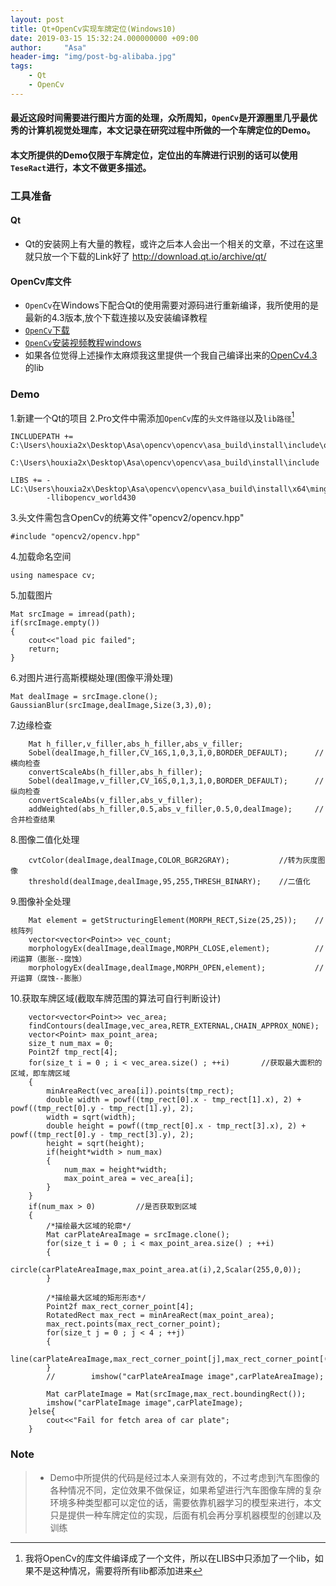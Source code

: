 ```yaml
---
layout: post
title: Qt+OpenCv实现车牌定位(Windows10)
date: 2019-03-15 15:32:24.000000000 +09:00
author:     "Asa"
header-img: "img/post-bg-alibaba.jpg"
tags:
    - Qt
    - OpenCv
---
```


####     最近这段时间需要进行图片方面的处理，众所周知，`OpenCv`是开源圈里几乎最优秀的计算机视觉处理库，本文记录在研究过程中所做的一个车牌定位的Demo。
####     本文所提供的Demo仅限于车牌定位，定位出的车牌进行识别的话可以使用`TeseRact`进行，本文不做更多描述。

### 工具准备
#### Qt
* Qt的安装网上有大量的教程，或许之后本人会出一个相关的文章，不过在这里就只放一个下载的Link好了
http://download.qt.io/archive/qt/

####  OpenCv库文件
*  `OpenCv`在Windows下配合Qt的使用需要对源码进行重新编译，我所使用的是最新的4.3版本,放个下载连接以及安装编译教程
*  [`OpenCv`下载](https://www.opencv.org/releases.html)
*  [`OpenCv`安装视频教程windows](https://www.bilibili.com/video/BV1Za4y1v7ra/?spm_id_from=333.788.videocard.0)
* 如果各位觉得上述操作太麻烦我这里提供一个我自己编译出来的[OpenCv4.3](https://github.com/AsaBoring/OpenCV_4.3_release_lib/blob/master/OpenCV4.3_release_windows_without_contrib.zip
)的lib

### Demo
1.新建一个Qt的项目
2.Pro文件中需添加`OpenCv`库的`头文件路径`以及`lib路径`[^note1]

```
INCLUDEPATH += C:\Users\houxia2x\Desktop\Asa\opencv\opencv\asa_build\install\include\opencv2\
               C:\Users\houxia2x\Desktop\Asa\opencv\opencv\asa_build\install\include

LIBS += -LC:\Users\houxia2x\Desktop\Asa\opencv\opencv\asa_build\install\x64\mingw\bin\
        -llibopencv_world430
```

3.头文件需包含OpenCv的统筹文件"opencv2/opencv.hpp"
```
#include "opencv2/opencv.hpp"
```
4.加载命名空间
```
using namespace cv;
```
5.加载图片
```
Mat srcImage = imread(path);
if(srcImage.empty())
{
    cout<<"load pic failed";
    return;
}
```
6.对图片进行高斯模糊处理(图像平滑处理)
```
Mat dealImage = srcImage.clone();
GaussianBlur(srcImage,dealImage,Size(3,3),0);
```
7.边缘检查
```
    Mat h_filler,v_filler,abs_h_filler,abs_v_filler;
    Sobel(dealImage,h_filler,CV_16S,1,0,3,1,0,BORDER_DEFAULT);      //横向检查
    convertScaleAbs(h_filler,abs_h_filler);
    Sobel(dealImage,v_filler,CV_16S,0,1,3,1,0,BORDER_DEFAULT);      //纵向检查
    convertScaleAbs(v_filler,abs_v_filler);
    addWeighted(abs_h_filler,0.5,abs_v_filler,0.5,0,dealImage);     //合并检查结果
```
8.图像二值化处理
```
    cvtColor(dealImage,dealImage,COLOR_BGR2GRAY);           //转为灰度图像
    threshold(dealImage,dealImage,95,255,THRESH_BINARY);    //二值化
```
9.图像补全处理
```
    Mat element = getStructuringElement(MORPH_RECT,Size(25,25));    //核阵列
    vector<vector<Point>> vec_count;
    morphologyEx(dealImage,dealImage,MORPH_CLOSE,element);          //闭运算（膨胀--腐蚀）
    morphologyEx(dealImage,dealImage,MORPH_OPEN,element);           //开运算（腐蚀--膨胀）
```
10.获取车牌区域(截取车牌范围的算法可自行判断设计)
```
    vector<vector<Point>> vec_area;
    findContours(dealImage,vec_area,RETR_EXTERNAL,CHAIN_APPROX_NONE);
    vector<Point> max_point_area;
    size_t num_max = 0;
    Point2f tmp_rect[4];
    for(size_t i = 0 ; i < vec_area.size() ; ++i)       //获取最大面积的区域，即车牌区域
    {
        minAreaRect(vec_area[i]).points(tmp_rect);
        double width = powf((tmp_rect[0].x - tmp_rect[1].x), 2) + powf((tmp_rect[0].y - tmp_rect[1].y), 2);
        width = sqrt(width);
        double height = powf((tmp_rect[0].x - tmp_rect[3].x), 2) + powf((tmp_rect[0].y - tmp_rect[3].y), 2);
        height = sqrt(height);
        if(height*width > num_max)
        {
            num_max = height*width;
            max_point_area = vec_area[i];
        }
    }
    if(num_max > 0)         //是否获取到区域
    {
        /*描绘最大区域的轮廓*/
        Mat carPlateAreaImage = srcImage.clone();
        for(size_t i = 0 ; i < max_point_area.size() ; ++i)
        {
            circle(carPlateAreaImage,max_point_area.at(i),2,Scalar(255,0,0));
        }

        /*描绘最大区域的矩形形态*/
        Point2f max_rect_corner_point[4];
        RotatedRect max_rect = minAreaRect(max_point_area);
        max_rect.points(max_rect_corner_point);
        for(size_t j = 0 ; j < 4 ; ++j)
        {
            line(carPlateAreaImage,max_rect_corner_point[j],max_rect_corner_point[(j+1)%4],Scalar(0,0,255),3);
        }
        //        imshow("carPlateAreaImage image",carPlateAreaImage);

        Mat carPlateImage = Mat(srcImage,max_rect.boundingRect());
        imshow("carPlateImage image",carPlateImage);
    }else{
        cout<<"Fail for fetch area of car plate";
    }
```

### Note
> * Demo中所提供的代码是经过本人亲测有效的，不过考虑到汽车图像的各种情况不同，定位效果不做保证，如果希望进行汽车图像车牌的复杂环境多种类型都可以定位的话，需要依靠机器学习的模型来进行，本文只是提供一种车牌定位的实现，后面有机会再分享机器模型的创建以及训练

[^note1]: 我将OpenCv的库文件编译成了一个文件，所以在LIBS中只添加了一个lib，如果不是这种情况，需要将所有lib都添加进来



